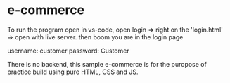 # e-commerce


To run the program open in vs-code, open login => right on the 'login.html' => open with live server.
then boom you are in the login page

username: customer
password: Customer

There is no backend, this sample e-commerce is for the puropose of practice build using pure HTML, CSS and JS.
